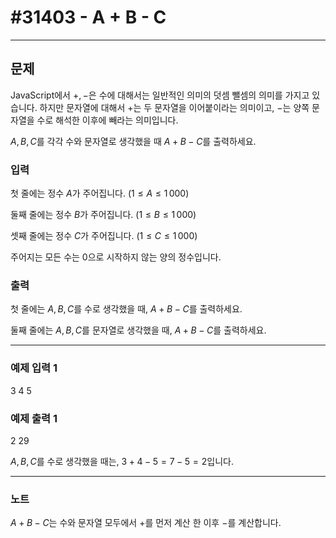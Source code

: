 # #31403 - A + B - C

---

## 문제
JavaScript에서
$+, -$은 수에 대해서는 일반적인 의미의 덧셈 뺄셈의 의미를 가지고 있습니다. 하지만 문자열에 대해서
$+$는 두 문자열을 이어붙이라는 의미이고,
$-$는 양쪽 문자열을 수로 해석한 이후에 빼라는 의미입니다.

$A, B, C$를 각각 수와 문자열로 생각했을 때
$A+B-C$를 출력하세요.

### 입력
첫 줄에는 정수
$A$가 주어집니다.
$(1 \le A \le 1\,000)$ 

둘째 줄에는 정수
$B$가 주어집니다.
$(1 \le B \le 1\,000)$ 

셋째 줄에는 정수
$C$가 주어집니다.
$(1 \le C \le 1\,000)$ 

주어지는 모든 수는
$0$으로 시작하지 않는 양의 정수입니다.

### 출력
첫 줄에는
$A, B, C$를 수로 생각했을 때,
$A+B-C$를 출력하세요.

둘째 줄에는
$A, B, C$를 문자열로 생각했을 때,
$A+B-C$를 출력하세요.

---

### 예제 입력 1
3
4
5

### 예제 출력 1
2
29

$A, B, C$를 수로 생각했을 때는,
$3+4-5 = 7 - 5 = 2$입니다.

---

### 노트
$A+B-C$는 수와 문자열 모두에서
$+$를 먼저 계산 한 이후
$-$를 계산합니다.
